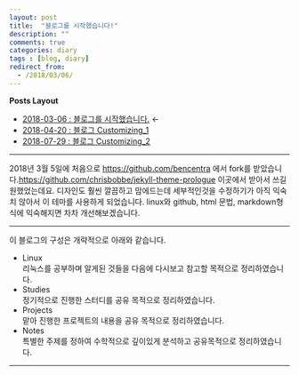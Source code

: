 ```yaml
---
layout: post
title:  "블로그를 시작했습니다!"
description: ""
comments: true
categories: diary
tags : [blog, diary]
redirect_from:
  - /2018/03/06/
---
```

**Posts Layout**

- [2018-03-06 : 블로그를 시작했습니다.](https://000namc.github.io/blog/2018/03/06/blog_begin/) $\leftarrow$  
- [2018-04-20 : 블로그 Customizing_1](https://000namc.github.io/blog/2018/04/20/blog_customizing_1/)  
- [2018-07-29 : 블로그 Customizing_2](https://000namc.github.io/blog/2018/07/29/blog_customizing_2/)  

___


2018년 3월 5일에 처음으로 https://github.com/bencentra 에서 fork를 받았습니다.https://github.com/chrisbobbe/jekyll-theme-prologue 이곳에서 받아서 쓰길 원했었는데요. 디자인도 훨씬 깔끔하고 맘에드는데 세부적인것을 수정하기가 아직 익숙치 않아서 이 테마를 사용하게 되었습니다. linux와 github, html 문법, markdown형식에 익숙해지면 차차 개선해보겠습니다.

___

이 블로그의 구성은 개략적으로 아래와 같습니다.

- Linux  
리눅스를 공부하며 알게된 것들을 다음에 다시보고 참고할 목적으로 정리하였습니다.
- Studies  
정기적으로 진행한 스터디를 공유 목적으로 정리하였습니다.
- Projects  
맡아 진행한 프로젝트의 내용을 공유 목적으로 정리하였습니다.
- Notes   
특별한 주제를 정하여 수학적으로 깊이있게 분석하고 공유목적으로 정리하였습니다.
___
